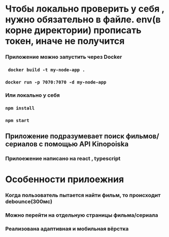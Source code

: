 
# Чтобы локально проверить у себя , нужно обязательно в файле. env(в корне директории) прописать токен, иначе не получится

### Приложение можно запустить через Docker
### ` docker build -t my-node-app .`
### `docker run -p 7070:7070 -d my-node-app`



### Или локально у себя


### `npm install`
### `npm start`





## Приложение подразумевает поиск фильмов/ сериалов с помощью API Kinopoiska

### Прилоежение написано на react , typescript


# Особенности прилоежния
### Когда пользователь пытается найти фильм, то происходит debounce(300мс)
### Можно перейти на отдельную страницы фильма/сериала
### Реализована адаптивная и мобильная вёрстка




